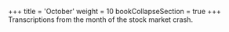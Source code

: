 +++
title = 'October'
weight = 10
bookCollapseSection = true
+++
Transcriptions from the month of the stock market crash.
